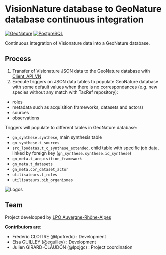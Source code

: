 # VisionNature database to GeoNature database continuous integration

[![GeoNature](https://img.shields.io/badge/GeoNature-v2.7.5%20tested-brightgreen)](https://github.com/PnX-SI/GeoNature) [![PostgreSQL](https://img.shields.io/badge/PostgreSQL-10+-blue)](https://www.postgresql.org/)

Continuous integration of Visionature data into a GeoNature database.

## Process

1. Transfer of Visionature JSON data to the GeoNature database with [Client_API_VN](https://framagit.org/lpo/Client_API_VN/)
2. Execute triggers on JSON data tables to populate GeoNature database with some default values when there is no correspondances (e.g. new species without any match with TaxRef repository):
  * roles
  * metadata such as acquisition frameworks, datasets and actors)
  * sources
  * observations

Triggers will populate to different tables in GeoNature database:
  * `gn_synthese.synthese`, main synthesis table
  * `gn_synthese.t_sources`
  * `src_lpodatas.t_c_synthese_extended`, child table with specific job data, linked by foreign key (`gn_synthese.synthese.id_synthese`)
  * `gn_meta.t_acquisition_framework`
  * `gn_meta.t_datasets`
  * `gn_meta.cor_dataset_actor`
  * `utilisateurs.t_roles`
  * `utilisateurs.bib_organismes`


![Logos](http://isere.lpo.fr/wp-content/uploads/2019/01/LPO_Agirpourlabio_Auvergne-Rhône-Alpes-transp.png)

## Team

Project developped by [LPO Auvergne-Rhône-Alpes](https//auvergne-rhone-alpes.lpo.fr/)

**Contributors are**:

* Frédéric CLOITRE (@lpofredc) : Development
* Elsa GUILLEY (@eguilley) : Development
* Julien GIRARD-CLAUDON (@lpojgc) : Project coordination